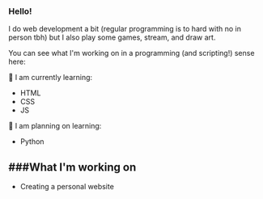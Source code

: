 ### Hello!
I do web development a bit (regular programming is to hard with no in person tbh) but I also play some games, stream, and draw art.

You can see what I'm working on in a programming (and scripting!) sense here:

🌱 I am currently learning:
 * HTML
 * CSS
 * JS

🤔 I am planning on learning:
 * Python

###What I'm working on
---
* Creating a personal website

